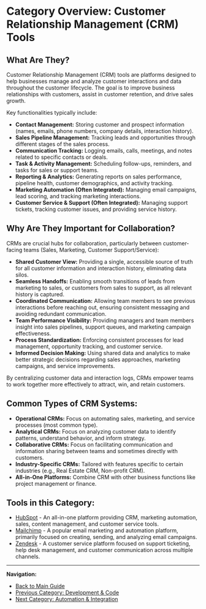 # Category Overview: Customer Relationship Management (CRM) Tools

## What Are They?

Customer Relationship Management (CRM) tools are platforms designed to help businesses manage and analyze customer interactions and data throughout the customer lifecycle. The goal is to improve business relationships with customers, assist in customer retention, and drive sales growth.

Key functionalities typically include:

*   **Contact Management:** Storing customer and prospect information (names, emails, phone numbers, company details, interaction history).
*   **Sales Pipeline Management:** Tracking leads and opportunities through different stages of the sales process.
*   **Communication Tracking:** Logging emails, calls, meetings, and notes related to specific contacts or deals.
*   **Task & Activity Management:** Scheduling follow-ups, reminders, and tasks for sales or support teams.
*   **Reporting & Analytics:** Generating reports on sales performance, pipeline health, customer demographics, and activity tracking.
*   **Marketing Automation (Often Integrated):** Managing email campaigns, lead scoring, and tracking marketing interactions.
*   **Customer Service & Support (Often Integrated):** Managing support tickets, tracking customer issues, and providing service history.

## Why Are They Important for Collaboration?

CRMs are crucial hubs for collaboration, particularly between customer-facing teams (Sales, Marketing, Customer Support/Service):

*   **Shared Customer View:** Providing a single, accessible source of truth for all customer information and interaction history, eliminating data silos.
*   **Seamless Handoffs:** Enabling smooth transitions of leads from marketing to sales, or customers from sales to support, as all relevant history is captured.
*   **Coordinated Communication:** Allowing team members to see previous interactions before reaching out, ensuring consistent messaging and avoiding redundant communication.
*   **Team Performance Visibility:** Providing managers and team members insight into sales pipelines, support queues, and marketing campaign effectiveness.
*   **Process Standardization:** Enforcing consistent processes for lead management, opportunity tracking, and customer service.
*   **Informed Decision Making:** Using shared data and analytics to make better strategic decisions regarding sales approaches, marketing campaigns, and service improvements.

By centralizing customer data and interaction logs, CRMs empower teams to work together more effectively to attract, win, and retain customers.

## Common Types of CRM Systems:

*   **Operational CRMs:** Focus on automating sales, marketing, and service processes (most common type).
*   **Analytical CRMs:** Focus on analyzing customer data to identify patterns, understand behavior, and inform strategy.
*   **Collaborative CRMs:** Focus on facilitating communication and information sharing between teams and sometimes directly with customers.
*   **Industry-Specific CRMs:** Tailored with features specific to certain industries (e.g., Real Estate CRM, Non-profit CRM).
*   **All-in-One Platforms:** Combine CRM with other business functions like project management or finance.

## Tools in this Category:

*   [HubSpot](../tools-by-category/hubspot.md) - An all-in-one platform providing CRM, marketing automation, sales, content management, and customer service tools.
*   [Mailchimp](../tools-by-category/mailchimp.md) - A popular email marketing and automation platform, primarily focused on creating, sending, and analyzing email campaigns.
*   [Zendesk](../tools-by-category/zendesk.md) - A customer service platform focused on support ticketing, help desk management, and customer communication across multiple channels.

---

**Navigation:**

*   [Back to Main Guide](../README.md)
*   [Previous Category: Development & Code](./development-code-overview.md)
*   [Next Category: Automation & Integration](./automation-integration-overview.md)
